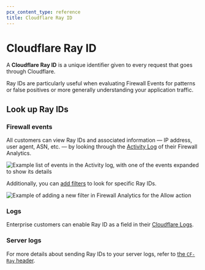 ```yaml
---
pcx_content_type: reference
title: Cloudflare Ray ID
---
```


# Cloudflare Ray ID

A **Cloudflare Ray ID** is a unique identifier given to every request that goes through Cloudflare.

Ray IDs are particularly useful when evaluating Firewall Events for patterns or false positives or more generally understanding your application traffic.

## Look up Ray IDs

### Firewall events

All customers can view Ray IDs and associated information — IP address, user agent, ASN, etc. — by looking through the [Activity Log](/waf/analytics/) of their Firewall Analytics.

![Example list of events in the Activity log, with one of the events expanded to show its details](/waf/static/analytics-activity-log.png)

Additionally, you can [add filters](/waf/analytics/paid-plans/#adjusting-displayed-data) to look for specific Ray IDs.

![Example of adding a new filter in Firewall Analytics for the Allow action](/waf/static/analytics-add-filter-free.png)

### Logs

Enterprise customers can enable Ray ID as a field in their [Cloudflare Logs](/logs/).

### Server logs

For more details about sending Ray IDs to your server logs, refer to [the `CF-Ray` header](/fundamentals/get-started/reference/http-request-headers/#cf-ray).
